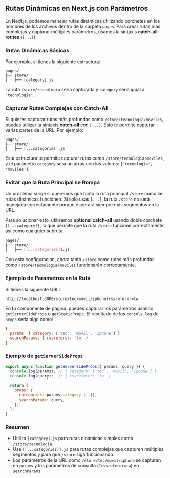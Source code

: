 ## Rutas Dinámicas en Next.js con Parámetros

En Next.js, podemos manejar rutas dinámicas utilizando corchetes en los nombres de los archivos dentro de la carpeta `pages`. Para crear rutas más complejas y capturar múltiples parámetros, usamos la sintaxis **catch-all routes** (`[...]`).

### Rutas Dinámicas Básicas

Por ejemplo, si tienes la siguiente estructura:

```
pages/
├── store/
│   ├── [category].js
```

La ruta `/store/tecnologia` sería capturada y `category` sería igual a `"tecnologia"`.

### Capturar Rutas Complejas con Catch-All

Si quieres capturar rutas más profundas como `/store/tecnologia/moviles`, puedes utilizar la sintaxis **catch-all** con `[...]`. Esto te permite capturar varias partes de la URL. Por ejemplo:

```
pages/
├── store/
│   ├── [...categories].js
```

Esta estructura te permite capturar rutas como `/store/tecnologia/moviles`, y el parámetro `category` será un array con los valores: `['tecnologia', 'moviles']`.

### Evitar que la Ruta Principal se Rompa

Un problema surge si queremos que tanto la ruta principal `/store` como las rutas dinámicas funcionen. Si solo usas `[...]`, la ruta `/store` no será manejada correctamente porque esperará siempre más segmentos en la URL.

Para solucionar esto, utilizamos **optional catch-all** usando doble corchete `[[...category]]`, lo que permite que la ruta `/store` funcione correctamente, así como cualquier subruta.

```bash
pages/
├── store/
│   ├── [[...categories]].js
```

Con esta configuración, ahora tanto `/store` como rutas más profundas como `/store/tecnologia/moviles` funcionarán correctamente.

### Ejemplo de Parámetros en la Ruta

Si tienes la siguiente URL:

```
http://localhost:3000/store/tec/movil/iphone?rssreferer=tw
```

En tu componente de página, puedes capturar los parámetros usando `getServerSideProps` o `getStaticProps`. El resultado de los `console.log` de `props` sería algo como:

```js
{
  params: { category: ['tec', 'movil', 'iphone'] },
  searchParams: { rssreferer: 'tw' }
}
```

### Ejemplo de `getServerSideProps`

```js
export async function getServerSideProps({ params, query }) {
  console.log(params); // { category: ['tec', 'movil', 'iphone'] }
  console.log(query);  // { rssreferer: 'tw' }

  return {
    props: {
      categories: params.category || [],
      searchParams: query,
    },
  };
}
```

### Resumen

- Utiliza `[category].js` para rutas dinámicas simples como `/store/tecnologia`.
- Usa `[[...categories]].js` para rutas complejas que capturen múltiples segmentos y para que `/store` siga funcionando.
- Los parámetros de la URL como `/store/tec/movil/iphone` se capturan en `params` y los parámetros de consulta (`?rssreferer=tw`) en `searchParams`.

